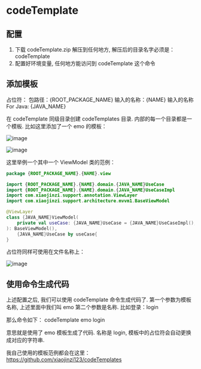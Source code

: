 # codeTemplate

## 配置

1. 下载 codeTemplate.zip 解压到任何地方, 解压后的目录名字必须是：codeTemplate
2. 配置好环境变量, 任何地方能访问到 codeTemplate 这个命令

## 添加模板

占位符：
包路径：{ROOT_PACKAGE_NAME}
输入的名称：{NAME}
输入的名称 For Java: {JAVA_NAME}

在 codeTemplate 同级目录创建 codeTemplates 目录. 内部的每一个目录都是一个模板. 比如这里添加了一个 emo 的模板：

![image](https://user-images.githubusercontent.com/12975743/163428984-ba3b4a2e-f145-483d-9600-fc6a14e12113.png)

![image](https://user-images.githubusercontent.com/12975743/163429043-8fe7da07-47c4-41c8-b61c-53927c77bd01.png)

这里举例一个其中一个 ViewModel 类的范例：

```Kotlin
package {ROOT_PACKAGE_NAME}.{NAME}.view

import {ROOT_PACKAGE_NAME}.{NAME}.domain.{JAVA_NAME}UseCase
import {ROOT_PACKAGE_NAME}.{NAME}.domain.{JAVA_NAME}UseCaseImpl
import com.xiaojinzi.support.annotation.ViewLayer
import com.xiaojinzi.support.architecture.mvvm1.BaseViewModel

@ViewLayer
class {JAVA_NAME}ViewModel(
    private val useCase: {JAVA_NAME}UseCase = {JAVA_NAME}UseCaseImpl(),
): BaseViewModel(),
    {JAVA_NAME}UseCase by useCase{
}
```

占位符同样可使用在文件名称上：

![image](https://user-images.githubusercontent.com/12975743/163429720-8518633d-1b9c-4144-a7c8-1811a4323357.png)

## 使用命令生成代码

上述配置之后, 我们可以使用 codeTemplate 命令生成代码了. 
第一个参数为模板名称, 上述里面中我们叫 emo
第二个参数是名称. 比如登录：login

那么命令如下：
codeTemplate emo login  

意思就是使用了 emo 模板生成了代码. 名称是 login, 模板中的占位符会自动更换成对应的字符串. 

我自己使用的模板范例都会在这里：https://github.com/xiaojinzi123/codeTemplates



